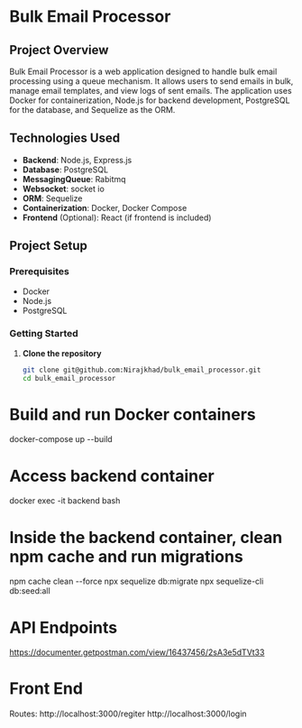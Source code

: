 # Bulk Email Processor

## Project Overview

Bulk Email Processor is a web application designed to handle bulk email processing using a queue mechanism. It allows users to send emails in bulk, manage email templates, and view logs of sent emails. The application uses Docker for containerization, Node.js for backend development, PostgreSQL for the database, and Sequelize as the ORM.

## Technologies Used

- **Backend**: Node.js, Express.js
- **Database**: PostgreSQL
- **MessagingQueue**: Rabitmq
- **Websocket**: socket io
- **ORM**: Sequelize
- **Containerization**: Docker, Docker Compose
- **Frontend** (Optional): React (if frontend is included)

## Project Setup

### Prerequisites

- Docker
- Node.js
- PostgreSQL

### Getting Started

1. **Clone the repository**

   ```bash
   git clone git@github.com:Nirajkhad/bulk_email_processor.git
   cd bulk_email_processor

# Build and run Docker containers
docker-compose up --build

# Access backend container
docker exec -it backend bash

# Inside the backend container, clean npm cache and run migrations
npm cache clean --force
npx sequelize db:migrate
npx sequelize-cli db:seed:all


# API Endpoints
https://documenter.getpostman.com/view/16437456/2sA3e5dTVt33

# Front End

Routes: 
http://localhost:3000/regiter
http://localhost:3000/login

          



